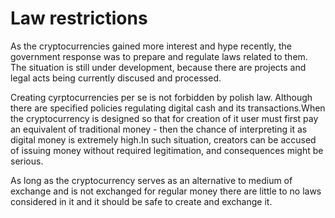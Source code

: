 # Law restrictions

As the cryptocurrencies gained more interest and hype recently, the government response was to prepare and regulate laws related to them. The situation is still under development, because there are projects and legal acts being currently discused and processed.

Creating cyrptocurrencies per se is not forbidden by polish law. Although there are specified policies regulating digital cash and its transactions.When the cryptocurrency is designed so that for creation of it user must first pay an equivalent of traditional money - then the chance of interpreting it as digital money is extremely high.In such situation, creators can be accused of issuing money without required legitimation, and consequences might be serious.

As long as the cryptocurrency serves as an alternative to medium of exchange and is not exchanged for regular money there are little to no laws considered in it and it should be safe to create and exchange it.

